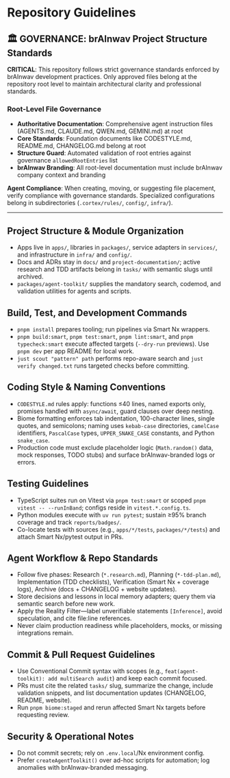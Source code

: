 # Repository Guidelines

## 🏛️ GOVERNANCE: brAInwav Project Structure Standards

**CRITICAL**: This repository follows strict governance standards enforced by brAInwav development practices. Only approved files belong at the repository root level to maintain architectural clarity and professional standards.

### Root-Level File Governance

- **Authoritative Documentation**: Comprehensive agent instruction files (AGENTS.md, CLAUDE.md, QWEN.md, GEMINI.md) at root
- **Core Standards**: Foundation documents like CODESTYLE.md, README.md, CHANGELOG.md belong at root
- **Structure Guard**: Automated validation of root entries against governance `allowedRootEntries` list
- **brAInwav Branding**: All root-level documentation must include brAInwav company context and branding

**Agent Compliance**: When creating, moving, or suggesting file placement, verify compliance with governance standards. Specialized configurations belong in subdirectories (`.cortex/rules/`, `config/`, `infra/`).

---

## Project Structure & Module Organization

- Apps live in `apps/`, libraries in `packages/`, service adapters in `services/`, and infrastructure in `infra/` and `config/`.
- Docs and ADRs stay in `docs/` and `project-documentation/`; active research and TDD artifacts belong in `tasks/` with semantic slugs until archived.
- `packages/agent-toolkit/` supplies the mandatory search, codemod, and validation utilities for agents and scripts.

## Build, Test, and Development Commands

- `pnpm install` prepares tooling; run pipelines via Smart Nx wrappers.
- `pnpm build:smart`, `pnpm test:smart`, `pnpm lint:smart`, and `pnpm typecheck:smart` execute affected targets (`--dry-run` previews). Use `pnpm dev` per app README for local work.
- `just scout "pattern" path` performs repo-aware search and `just verify changed.txt` runs targeted checks before committing.

## Coding Style & Naming Conventions

- `CODESTYLE.md` rules apply: functions ≤40 lines, named exports only, promises handled with `async/await`, guard clauses over deep nesting.
- Biome formatting enforces tab indentation, 100-character lines, single quotes, and semicolons; naming uses `kebab-case` directories, `camelCase` identifiers, `PascalCase` types, `UPPER_SNAKE_CASE` constants, and Python `snake_case`.
- Production code must exclude placeholder logic (`Math.random()` data, mock responses, TODO stubs) and surface brAInwav-branded logs or errors.

## Testing Guidelines

- TypeScript suites run on Vitest via `pnpm test:smart` or scoped `pnpm vitest -- --runInBand`; configs reside in `vitest.*.config.ts`.
- Python modules execute with `uv run pytest`; sustain ≥95% branch coverage and track `reports/badges/`.
- Co-locate tests with sources (e.g., `apps/*/tests`, `packages/*/tests`) and attach Smart Nx/pytest output in PRs.

## Agent Workflow & Repo Standards

- Follow five phases: Research (`*.research.md`), Planning (`*-tdd-plan.md`), Implementation (TDD checklists), Verification (Smart Nx + coverage logs), Archive (docs + CHANGELOG + website updates).
- Store decisions and lessons in local memory adapters; query them via semantic search before new work.
- Apply the Reality Filter—label unverifiable statements `[Inference]`, avoid speculation, and cite file:line references.
- Never claim production readiness while placeholders, mocks, or missing integrations remain.

## Commit & Pull Request Guidelines

- Use Conventional Commit syntax with scopes (e.g., `feat(agent-toolkit): add multiSearch audit`) and keep each commit focused.
- PRs must cite the related `tasks/` slug, summarize the change, include validation snippets, and list documentation updates (CHANGELOG, README, website).
- Run `pnpm biome:staged` and rerun affected Smart Nx targets before requesting review.

## Security & Operational Notes

- Do not commit secrets; rely on `.env.local`/Nx environment config.
- Prefer `createAgentToolkit()` over ad-hoc scripts for automation; log anomalies with brAInwav-branded messaging.
